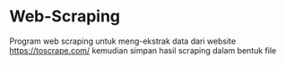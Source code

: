 # Web-Scraping
Program web scraping untuk meng-ekstrak data dari website https://toscrape.com/  kemudian simpan hasil scraping dalam bentuk file
